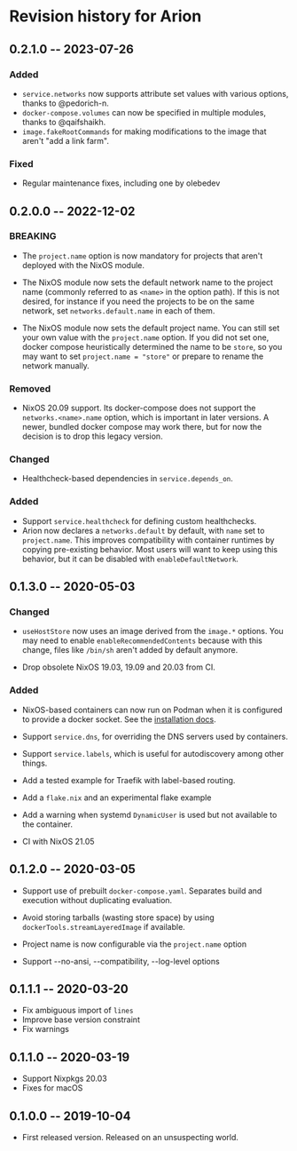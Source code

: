 # Revision history for Arion

## 0.2.1.0 -- 2023-07-26

### Added

* `service.networks` now supports attribute set values with various options, thanks to @pedorich-n.
* `docker-compose.volumes` can now be specified in multiple modules, thanks to @qaifshaikh.
* `image.fakeRootCommands` for making modifications to the image that aren't "add a link farm".

### Fixed

* Regular maintenance fixes, including one by olebedev


## 0.2.0.0 -- 2022-12-02

### BREAKING

* The `project.name` option is now mandatory for projects that aren't deployed with the NixOS module.

* The NixOS module now sets the default network name to the project name (commonly referred to as `<name>` in the option path).
  If this is not desired, for instance if you need the projects to be on the same network, set `networks.default.name` in each of them.

* The NixOS module now sets the default project name. You can still set your own value with the `project.name` option.
  If you did not set one, docker compose heuristically determined the name to be `store`, so you may want to set `project.name = "store"` or prepare to rename the network manually.

### Removed

 - NixOS 20.09 support. Its docker-compose does not support the
   `networks.<name>.name` option, which is important in later versions.
   A newer, bundled docker compose may work there, but for now the decision
   is to drop this legacy version.

### Changed

* Healthcheck-based dependencies in `service.depends_on`.

### Added

* Support `service.healthcheck` for defining custom healthchecks.
* Arion now declares a `networks.default` by default, with `name` set to
  `project.name`. This improves compatibility with container runtimes by
  copying pre-existing behavior. Most users will want to keep using this
  behavior, but it can be disabled with `enableDefaultNetwork`.

## 0.1.3.0 -- 2020-05-03

### Changed

* `useHostStore` now uses an image derived from the `image.*` options. You may
  need to enable `enableRecommendedContents` because with this change, files
  like `/bin/sh` aren't added by default anymore.

* Drop obsolete NixOS 19.03, 19.09 and 20.03 from CI.

### Added

* NixOS-based containers can now run on Podman when it is configured to provide a docker socket. See the [installation docs](https://docs.hercules-ci.com/arion/#_nixos).

* Support `service.dns`, for overriding the DNS servers used by containers.

* Support `service.labels`, which is useful for autodiscovery among other things.

* Add a tested example for Traefik with label-based routing.

* Add a `flake.nix` and an experimental flake example

* Add a warning when systemd `DynamicUser` is used but not available to the
  container.

* CI with NixOS 21.05

## 0.1.2.0 -- 2020-03-05

* Support use of prebuilt `docker-compose.yaml`.
  Separates build and execution without duplicating evaluation.

* Avoid storing tarballs (wasting store space) by using
  `dockerTools.streamLayeredImage` if available.

* Project name is now configurable via the `project.name` option

* Support --no-ansi, --compatibility, --log-level options

## 0.1.1.1 -- 2020-03-20

* Fix ambiguous import of `lines`
* Improve base version constraint
* Fix warnings

## 0.1.1.0 -- 2020-03-19

* Support Nixpkgs 20.03
* Fixes for macOS

## 0.1.0.0 -- 2019-10-04

* First released version. Released on an unsuspecting world.

